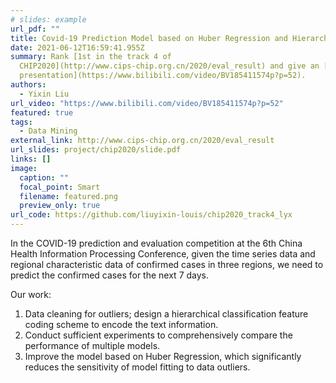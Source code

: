 ```yaml
---
# slides: example
url_pdf: ""
title: Covid-19 Prediction Model based on Huber Regression and Hierarchical Feature
date: 2021-06-12T16:59:41.955Z
summary: Rank [1st in the track 4 of
  CHIP2020](http://www.cips-chip.org.cn/2020/eval_result) and give an [oral
  presentation](https://www.bilibili.com/video/BV185411574p?p=52).
authors:
  - Yixin Liu
url_video: "https://www.bilibili.com/video/BV185411574p?p=52"
featured: true
tags:
  - Data Mining
external_link: http://www.cips-chip.org.cn/2020/eval_result
url_slides: project/chip2020/slide.pdf
links: []
image:
  caption: ""
  focal_point: Smart
  filename: featured.png
  preview_only: true
url_code: https://github.com/liuyixin-louis/chip2020_track4_lyx
---
```

<!--StartFragment-->

In the COVID-19 prediction and evaluation competition at the 6th China Health Information Processing Conference, given the time series data and regional characteristic data of confirmed cases in three regions, we need to predict the confirmed cases for the next 7 days. 

Our work:

1. Data cleaning for outliers; design a hierarchical classification feature coding scheme to encode the text information.
2. Conduct sufficient experiments to comprehensively compare the performance of multiple models.
3. Improve the model based on Huber Regression, which significantly reduces the sensitivity of model fitting to data outliers.

<!--EndFragment-->
